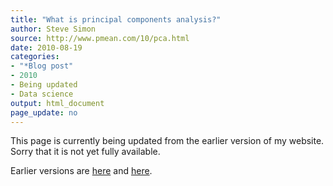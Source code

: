 ```yaml
---
title: "What is principal components analysis?"
author: Steve Simon
source: http://www.pmean.com/10/pca.html
date: 2010-08-19
categories:
- "*Blog post"
- 2010
- Being updated
- Data science
output: html_document
page_update: no
---
```


This page is currently being updated from the earlier version of my website. Sorry that it is not yet fully available.

<!---More--->

Earlier versions are [here][sim1] and [here][sim2].

[sim1]: http://www.pmean.com/10/pca.html
[sim2]: http://new.pmean.com/what-is-pca/
